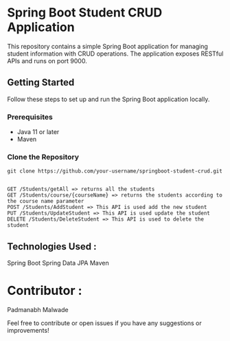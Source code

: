 # Spring Boot Student CRUD Application

This repository contains a simple Spring Boot application for managing student information with CRUD operations. The application exposes RESTful APIs and runs on port 9000.

## Getting Started

Follow these steps to set up and run the Spring Boot application locally.

### Prerequisites

- Java 11 or later
- Maven

### Clone the Repository

```
git clone https://github.com/your-username/springboot-student-crud.git


GET /Students/getAll => returns all the students
GET /Students/course/{courseName} => returns the students according to the course name parameter
POST /Students/AddStudent => This API is used add the new student
PUT /Students/UpdateStudent => This API is used update the student
DELETE /Students/DeleteStudent => This API is used to delete the student
```
## Technologies Used :
Spring Boot
Spring Data JPA
Maven

# Contributor :
Padmanabh Malwade

Feel free to contribute or open issues if you have any suggestions or improvements!
